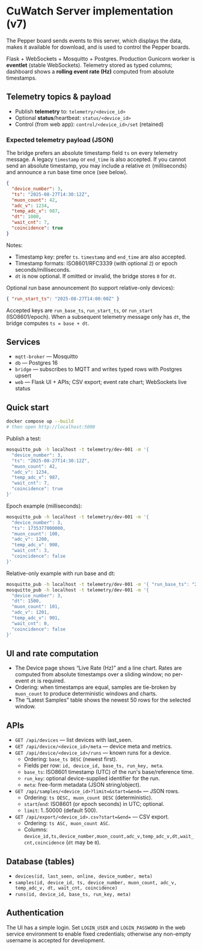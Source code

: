 # CuWatch Server implementation (v7)

The Pepper board sends events to this server, which displays the data, makes it available for download, and is used to control the Pepper boards.

Flask + WebSockets + Mosquitto + Postgres. Production Gunicorn worker is **eventlet** (stable WebSockets).
Telemetry stored as typed columns; dashboard shows a **rolling event rate (Hz)** computed from absolute timestamps.

## Telemetry topics & payload

- Publish **telemetry** to: `telemetry/<device_id>`
- Optional **status**/heartbeat: `status/<device_id>`
- Control (from web app): `control/<device_id>/set` (retained)

### Expected telemetry payload (JSON)

The bridge prefers an absolute timestamp field `ts` on every telemetry message. A legacy `timestamp` or `end_time` is also accepted. If you cannot send an absolute timestamp, you may include a relative `dt` (milliseconds) and announce a run base time once (see below).
```json
{
  "device_number": 3,
  "ts": "2025-08-27T14:30:12Z",
  "muon_count": 42,
  "adc_v": 1234,
  "temp_adc_v": 987,
  "dt": 1000,
  "wait_cnt": 7,
  "coincidence": true
}
```
Notes:
- Timestamp key: prefer `ts`. `timestamp` and `end_time` are also accepted.
- Timestamp formats: ISO8601/RFC3339 (with optional `Z`) or epoch seconds/milliseconds.
- `dt` is now optional. If omitted or invalid, the bridge stores `0` for `dt`.

Optional run base announcement (to support relative-only devices):
```json
{ "run_start_ts": "2025-08-27T14:00:00Z" }
```
Accepted keys are `run_base_ts`, `run_start_ts`, or `run_start` (ISO8601/epoch). When a subsequent telemetry message only has `dt`, the bridge computes `ts = base + dt`.

## Services

- `mqtt-broker` — Mosquitto
- `db` — Postgres 16
- `bridge` — subscribes to MQTT and writes typed rows with Postgres upsert
- `web` — Flask UI + APIs; CSV export; event rate chart; WebSockets live status

## Quick start

```bash
docker compose up --build
# then open http://localhost:5000
```

Publish a test:

```bash
mosquitto_pub -h localhost -t telemetry/dev-001 -m '{
  "device_number": 3,
  "ts": "2025-08-27T14:30:12Z",
  "muon_count": 42,
  "adc_v": 1234,
  "temp_adc_v": 987,
  "wait_cnt": 7,
  "coincidence": true
}'
```

Epoch example (milliseconds):

```bash
mosquitto_pub -h localhost -t telemetry/dev-001 -m '{
  "device_number": 3,
  "ts": 1735377000000,
  "muon_count": 100,
  "adc_v": 1200,
  "temp_adc_v": 900,
  "wait_cnt": 3,
  "coincidence": false
}'
```

Relative-only example with run base and dt:

```bash
mosquitto_pub -h localhost -t telemetry/dev-001 -m '{ "run_base_ts": "2025-08-27T14:00:00Z" }'
mosquitto_pub -h localhost -t telemetry/dev-001 -m '{
  "device_number": 3,
  "dt": 1500,
  "muon_count": 101,
  "adc_v": 1201,
  "temp_adc_v": 901,
  "wait_cnt": 0,
  "coincidence": false
}'
```

## UI and rate computation

- The Device page shows “Live Rate (Hz)” and a line chart. Rates are computed from absolute timestamps over a sliding window; no per-event `dt` is required.
- Ordering: when timestamps are equal, samples are tie-broken by `muon_count` to produce deterministic windows and charts.
- The “Latest Samples” table shows the newest 50 rows for the selected window.

## APIs

- `GET /api/devices` — list devices with last_seen.
- `GET /api/device/<device_id>/meta` — device meta and metrics.
- `GET /api/device/<device_id>/runs` — known runs for a device.
  - Ordering: `base_ts DESC` (newest first).
  - Fields per row: `id, device_id, base_ts, run_key, meta`.
  - `base_ts`: ISO8601 timestamp (UTC) of the run's base/reference time.
  - `run_key`: optional device-supplied identifier for the run.
  - `meta`: free-form metadata (JSON string/object).
- `GET /api/samples/<device_id>?limit=&start=&end=` — JSON rows.
  - Ordering: `ts DESC, muon_count DESC` (deterministic).
  - `start`/`end`: ISO8601 (or epoch seconds) in UTC; optional.
  - `limit`: 1..50000 (default 500).
- `GET /api/export/<device_id>.csv?start=&end=` — CSV export.
  - Ordering: `ts ASC, muon_count ASC`.
  - Columns: `device_id,ts,device_number,muon_count,adc_v,temp_adc_v,dt,wait_cnt,coincidence` (`dt` may be `0`).

## Database (tables)
- `devices(id, last_seen, online, device_number, meta)`
- `samples(id, device_id, ts, device_number, muon_count, adc_v, temp_adc_v, dt, wait_cnt, coincidence)`
- `runs(id, device_id, base_ts, run_key, meta)`

## Authentication
The UI has a simple login. Set `LOGIN_USER` and `LOGIN_PASSWORD` in the web service environment to enable fixed credentials; otherwise any non-empty username is accepted for development.
